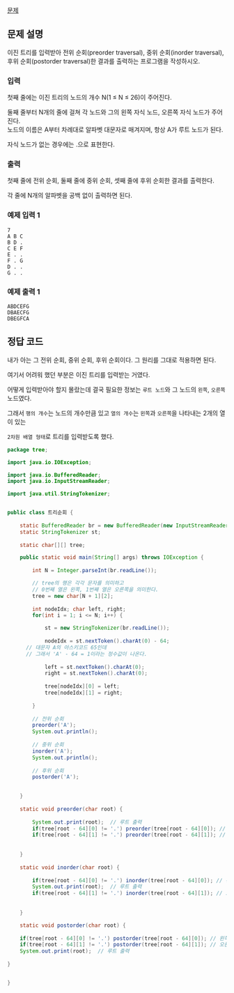 [문제](https://www.acmicpc.net/problem/1991)

## 문제 설명 

이진 트리를 입력받아 전위 순회(preorder traversal), 중위 순회(inorder traversal), 후위 순회(postorder traversal)한 결과를 출력하는 프로그램을 작성하시오.

### 입력 

첫째 줄에는 이진 트리의 노드의 개수 N(1 ≤ N ≤ 26)이 주어진다. 

둘째 줄부터 N개의 줄에 걸쳐 각 노드와 그의 왼쪽 자식 노드, 오른쪽 자식 노드가 주어진다.  
노드의 이름은 A부터 차례대로 알파벳 대문자로 매겨지며, 항상 A가 루트 노드가 된다.  

자식 노드가 없는 경우에는 .으로 표현한다.

### 출력 

첫째 줄에 전위 순회, 둘째 줄에 중위 순회, 셋째 줄에 후위 순회한 결과를 출력한다.  

각 줄에 N개의 알파벳을 공백 없이 출력하면 된다.

### 예제 입력 1 
```
7
A B C
B D .
C E F
E . .
F . G
D . .
G . .
```

### 예제 출력 1
```
ABDCEFG
DBAECFG
DBEGFCA
```

## 정답 코드 

내가 아는 그 전위 순회, 중위 순회, 후위 순회이다. 그 원리를 그대로 적용하면 된다. 

여기서 어려워 했던 부분은 이진 트리를 입력받는 거였다. 

어떻게 입력받아야 할지 몰랐는데 결국 필요한 정보는 `루트 노드`와 그 노드의 `왼쪽`, `오른쪽` 노드였다. 

그래서 `행의 개수`는 노드의 개수만큼 있고 `열의 개수`는 `왼쪽`과 `오른쪽`을 나타내는 2개의 열이 있는 

`2차원 배열 형태`로 트리를 입력받도록 했다. 

``` java 
package tree;

import java.io.IOException;

import java.io.BufferedReader; 
import java.io.InputStreamReader;

import java.util.StringTokenizer;


public class 트리순회 {
	
	static BufferedReader br = new BufferedReader(new InputStreamReader(System.in));
	static StringTokenizer st;
	
	static char[][] tree;

	public static void main(String[] args) throws IOException {
		
		int N = Integer.parseInt(br.readLine());

		// tree의 행은 각각 문자를 의미하고
		// 0번째 열은 왼쪽, 1번째 열은 오른쪽을 의미한다. 
		tree = new char[N + 1][2]; 
		
		int nodeIdx; char left, right;
		for(int i = 1; i <= N; i++) { 

			st = new StringTokenizer(br.readLine()); 
			
			nodeIdx = st.nextToken().charAt(0) - 64; 
      // 대문자 A의 아스키코드 65인데 
      // 그래서 'A' - 64 = 1이라는 정수값이 나온다.
			
			left = st.nextToken().charAt(0);
			right = st.nextToken().charAt(0);
			
			tree[nodeIdx][0] = left; 
			tree[nodeIdx][1] = right;
						
		}
		
		// 전위 순회
		preorder('A');
		System.out.println();
		
		// 중위 순회 
		inorder('A');
		System.out.println();
		
		// 후위 순회 
		postorder('A');

		
	}
	
	static void preorder(char root) { 
		
		System.out.print(root);  // 루트 출력 
		if(tree[root - 64][0] != '.') preorder(tree[root - 64][0]); // 왼쪽 순회
		if(tree[root - 64][1] != '.') preorder(tree[root - 64][1]); // 오른쪽 순회
		
		
	}
	
	static void inorder(char root) { 
		
		if(tree[root - 64][0] != '.') inorder(tree[root - 64][0]); // 왼쪽 순회
		System.out.print(root);  // 루트 출력 
		if(tree[root - 64][1] != '.') inorder(tree[root - 64][1]); // 오른쪽 순회
		
		
	}

	static void postorder(char root) { 
	 
	if(tree[root - 64][0] != '.') postorder(tree[root - 64][0]); // 왼쪽 순회
	if(tree[root - 64][1] != '.') postorder(tree[root - 64][1]); // 오른쪽 순회
	System.out.print(root);  // 루트 출력
	
}


}

``` 
